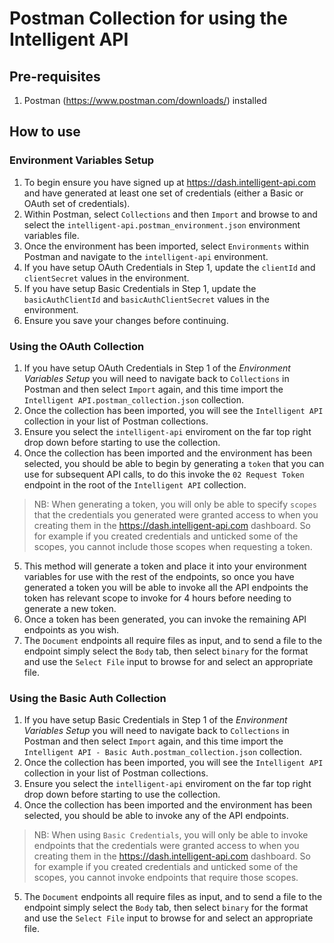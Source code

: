 # Postman Collection for using the Intelligent API

## Pre-requisites

1. Postman (https://www.postman.com/downloads/) installed

## How to use

### Environment Variables Setup

1. To begin ensure you have signed up at https://dash.intelligent-api.com and have generated at least one set of credentials (either a Basic or OAuth set of credentials).
2. Within Postman, select `Collections` and then `Import` and browse to and select the `intelligent-api.postman_environment.json` environment variables file.
3. Once the environment has been imported, select `Environments` within Postman and navigate to the `intelligent-api` environment.
4. If you have setup OAuth Credentials in Step 1, update the `clientId` and `clientSecret` values in the environment.
5. If you have setup Basic Credentials in Step 1, update the `basicAuthClientId` and `basicAuthClientSecret` values in the environment.
6. Ensure you save your changes before continuing.

### Using the OAuth Collection

1. If you have setup OAuth Credentials in Step 1 of the _Environment Variables Setup_ you will need to navigate back to `Collections` in Postman and then select `Import` again, and this time import the `Intelligent API.postman_collection.json` collection.
2. Once the collection has been imported, you will see the `Intelligent API` collection in your list of Postman collections.
3. Ensure you select the `intelligent-api` enviroment on the far top right drop down before starting to use the collection.
4. Once the collection has been imported and the environment has been selected, you should be able to begin by generating a `token` that you can use for subsequent API calls, to do this invoke the `02 Request Token` endpoint in the root of the `Intelligent API` collection.

> NB: When generating a token, you will only be able to specify `scopes` that the credentials you generated were granted access to when you creating them in the https://dash.intelligent-api.com dashboard. So for example if you created credentials and unticked some of the scopes, you cannot include those scopes when requesting a token.

5. This method will generate a token and place it into your environment variables for use with the rest of the endpoints, so once you have generated a token you will be able to invoke all the API endpoints the token has relevant scope to invoke for 4 hours before needing to generate a new token.
6. Once a token has been generated, you can invoke the remaining API endpoints as you wish.
7. The `Document` endpoints all require files as input, and to send a file to the endpoint simply select the `Body` tab, then select `binary` for the format and use the `Select File` input to browse for and select an appropriate file.

### Using the Basic Auth Collection

1. If you have setup Basic Credentials in Step 1 of the _Environment Variables Setup_ you will need to navigate back to `Collections` in Postman and then select `Import` again, and this time import the `Intelligent API - Basic Auth.postman_collection.json` collection.
2. Once the collection has been imported, you will see the `Intelligent API` collection in your list of Postman collections.
3. Ensure you select the `intelligent-api` enviroment on the far top right drop down before starting to use the collection.
4. Once the collection has been imported and the environment has been selected, you should be able to invoke any of the API endpoints.

> NB: When using `Basic Credentials`, you will only be able to invoke endpoints that the credentials were granted access to when you creating them in the https://dash.intelligent-api.com dashboard. So for example if you created credentials and unticked some of the scopes, you cannot invoke endpoints that require those scopes.

5. The `Document` endpoints all require files as input, and to send a file to the endpoint simply select the `Body` tab, then select `binary` for the format and use the `Select File` input to browse for and select an appropriate file.
